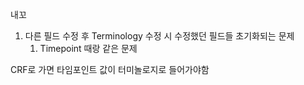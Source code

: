 내꼬
1. 다른 필드 수정 후 Terminology 수정 시 수정했던 필드들 초기화되는 문제
	1. Timepoint 때랑 같은 문제

CRF로 가면
 타임포인트 값이 터미놀로지로 들어가야함
 